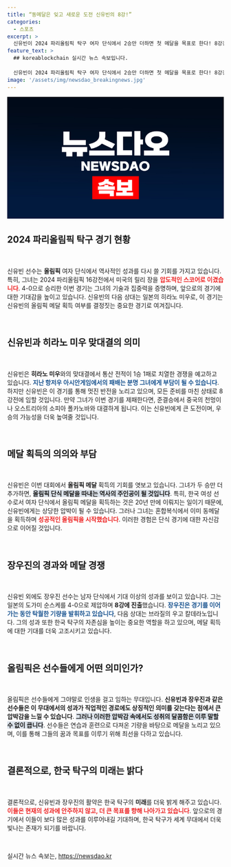 ```yaml
---
title: “동메달은 잊고 새로운 도전 신유빈의 8강!”
categories:
  - 스포츠
excerpt: >
  신유빈이 2024 파리올림픽 탁구 여자 단식에서 2승만 더하면 첫 메달을 목표로 한다! 8강전에서 일본의 히라노 미우와 격돌하며, 과거 대결의 아쉬움을 딛고 승리할 수 있을지 주목된다.
feature_text: >
  ## koreablockchain 실시간 뉴스 속보입니다.

  신유빈이 2024 파리올림픽 탁구 여자 단식에서 2승만 더하면 첫 메달을 목표로 한다! 8강전에서 일본의 히라노 미우와 격돌하며, 과거 대결의 아쉬움을 딛고 승리할 수 있을지 주목된다.
image: '/assets/img/newsdao_breakingnews.jpg'
---
```


<p><img src="/assets/img/newsdao_breakingnews.jpg" alt="koreablockchain 속보" /></p>

<h2 data-ke-size="size26">2024 파리올림픽 탁구 경기 현황</h2> 

<p data-ke-size="size16">&nbsp;</p>

<p>신유빈 선수는 <b>올림픽</b> 여자 단식에서 역사적인 성과를 다시 쓸 기회를 가지고 있습니다. 특히, 그녀는 2024 파리올림픽 16강전에서 미국의 릴리 장을 <b><span style="color: #ee2323;">압도적인 스코어로 이겼습니다</span></b>. 4-0으로 승리한 이번 경기는 그녀의 기술과 집중력을 증명하며, 앞으로의 경기에 대한 기대감을 높이고 있습니다. 신유빈의 다음 상대는 일본의 히라노 미우로, 이 경기는 신유빈의 올림픽 메달 획득 여부를 결정짓는 중요한 경기로 여겨집니다.</p>

<p data-ke-size="size16">&nbsp;</p>

<h2 data-ke-size="size26">신유빈과 히라노 미우 맞대결의 의미</h2> 

<p data-ke-size="size16">&nbsp;</p>

<p>신유빈은 <b>히라노 미우</b>와의 맞대결에서 통산 전적이 1승 1패로 치열한 경쟁을 예고하고 있습니다. <b><span style="color: #1a5490;">지난 항저우 아시안게임에서의 패배는 분명 그녀에게 부담이 될 수 있습니다</span></b>. 하지만 신유빈은 이 경기를 통해 멋진 반전을 노리고 있으며, 모든 준비를 마친 상태로 8강전에 임할 것입니다. 만약 그녀가 이번 경기를 제패한다면, 준결승에서 중국의 천멍이나 오스트리아의 소피아 폴카노바와 대결하게 됩니다. 이는 신유빈에게 큰 도전이며, 우승의 가능성을 더욱 높여줄 것입니다.</p>

<p data-ke-size="size16">&nbsp;</p>

<h2 data-ke-size="size26">메달 획득의 의의와 부담</h2> 

<p data-ke-size="size16">&nbsp;</p>

<p>신유빈은 이번 대회에서 <b>올림픽 메달</b> 획득의 기회를 엿보고 있습니다. 그녀가 두 승만 더 추가하면, <b><span style="background-color: #21538527;">올림픽 단식 메달을 따내는 역사의 주인공이 될 것입니다</span></b>. 특히, 한국 여성 선수로서 여자 단식에서 올림픽 메달을 획득하는 것은 20년 만에 이뤄지는 일이기 때문에, 신유빈에게는 상당한 압박이 될 수 있습니다. 그러나 그녀는 혼합복식에서 이미 동메달을 획득하며 <b><span style="color: #ee2323;">성공적인 올림픽을 시작했습니다</span></b>. 이러한 경험은 단식 경기에 대한 자신감으로 이어질 것입니다.</p>

<p data-ke-size="size16">&nbsp;</p>

<h2 data-ke-size="size26">장우진의 경과와 메달 경쟁</h2> 

<p data-ke-size="size16">&nbsp;</p>

<p>신유빈 외에도 장우진 선수는 남자 단식에서 기대 이상의 성과를 보이고 있습니다. 그는 일본의 도가미 순스케를 4-0으로 제압하며 <b>8강에 진출</b>했습니다. <b><span style="color: #1a5490;">장우진은 경기를 이어가는 동안 탁월한 기량을 발휘하고 있습니다</span></b>, 다음 상대는 브라질의 우고 칼데라노입니다. 그의 성과 또한 한국 탁구의 자존심을 높이는 중요한 역할을 하고 있으며, 메달 획득에 대한 기대를 더욱 고조시키고 있습니다.</p>

<p data-ke-size="size16">&nbsp;</p>

<h2 data-ke-size="size26">올림픽은 선수들에게 어떤 의미인가?</h2> 

<p data-ke-size="size16">&nbsp;</p>

<p>올림픽은 선수들에게 그야말로 인생을 걸고 임하는 무대입니다. <b>신유빈과 장우진과 같은 선수들은 이 무대에서의 성과가 직업적인 경로에도 상징적인 의미를 갖는다는 점에서 큰 압박감을 느낄 수 있습니다</b>. <b><span style="background-color: #21538527;">그러나 이러한 압박감 속에서도 성취의 달콤함은 이루 말할 수 없이 큽니다</span></b>. 선수들은 연습과 훈련으로 다져온 기량을 바탕으로 메달을 노리고 있으며, 이를 통해 그들의 꿈과 목표를 이루기 위해 최선을 다하고 있습니다.</p>

<p data-ke-size="size16">&nbsp;</p>

<h2 data-ke-size="size26">결론적으로, 한국 탁구의 미래는 밝다</h2> 

<p data-ke-size="size16">&nbsp;</p>

<p>결론적으로, 신유빈과 장우진의 활약은 한국 탁구의 <b>미래</b>를 더욱 밝게 해주고 있습니다. <b><span style="color: #ee2323;">이들은 현재의 성과에 안주하지 않고, 더 큰 목표를 향해 나아가고 있습니다</span></b>. 앞으로의 경기에서 이들이 보다 많은 성과를 이루어내길 기대하며, 한국 탁구가 세계 무대에서 더욱 빛나는 존재가 되기를 바랍니다.</p>

<p data-ke-size="size16">&nbsp;</p>
실시간 뉴스 속보는, <a href="https://newsdao.kr" rel="dofollow">https://newsdao.kr</a>



